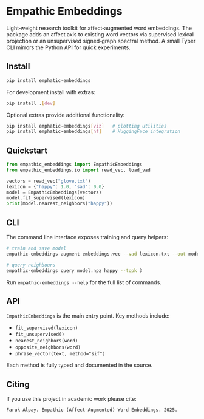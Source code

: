 # Empathic Embeddings

Light‑weight research toolkit for affect‑augmented word embeddings. The package
adds an affect axis to existing word vectors via supervised lexical projection
or an unsupervised signed‑graph spectral method. A small Typer CLI mirrors the
Python API for quick experiments.

## Install

```bash
pip install emphatic-embeddings
```

For development install with extras:

```bash
pip install .[dev]
```

Optional extras provide additional functionality:

```bash
pip install emphatic-embeddings[viz]   # plotting utilities
pip install emphatic-embeddings[hf]    # HuggingFace integration
```

## Quickstart

```python
from empathic_embeddings import EmpathicEmbeddings
from empathic_embeddings.io import read_vec, load_vad

vectors = read_vec("glove.txt")
lexicon = {"happy": 1.0, "sad": 0.0}
model = EmpathicEmbeddings(vectors)
model.fit_supervised(lexicon)
print(model.nearest_neighbors("happy"))
```

## CLI

The command line interface exposes training and query helpers:

```bash
# train and save model
empathic-embeddings augment embeddings.vec --vad lexicon.txt --out model.npz

# query neighbours
empathic-embeddings query model.npz happy --topk 3
```

Run `empathic-embeddings --help` for the full list of commands.

## API

`EmpathicEmbeddings` is the main entry point. Key methods include:

- `fit_supervised(lexicon)`
- `fit_unsupervised()`
- `nearest_neighbors(word)`
- `opposite_neighbors(word)`
- `phrase_vector(text, method="sif")`

Each method is fully typed and documented in the source.

## Citing

If you use this project in academic work please cite:

```
Faruk Alpay. Empathic (Affect-Augmented) Word Embeddings. 2025.
```
